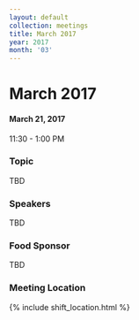 ```yaml
---
layout: default
collection: meetings
title: March 2017
year: 2017
month: '03'
---
```


# March 2017

#### March 21, 2017
11:30 - 1:00 PM

### Topic

TBD

### Speakers

TBD

### Food Sponsor

TBD

### Meeting Location
{% include shift_location.html %}
